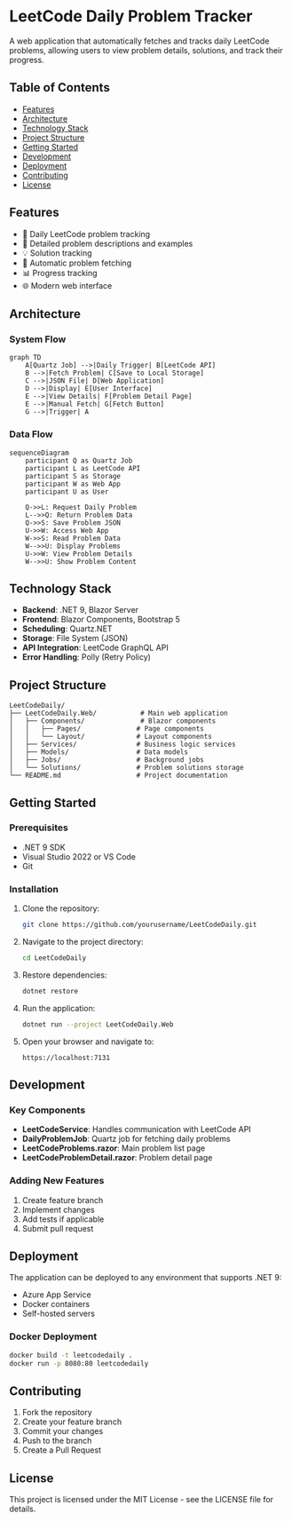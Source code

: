 # LeetCode Daily Problem Tracker

A web application that automatically fetches and tracks daily LeetCode problems, allowing users to view problem details, solutions, and track their progress.

## Table of Contents
- [Features](#features)
- [Architecture](#architecture)
- [Technology Stack](#technology-stack)
- [Project Structure](#project-structure)
- [Getting Started](#getting-started)
- [Development](#development)
- [Deployment](#deployment)
- [Contributing](#contributing)
- [License](#license)

## Features
- 🎯 Daily LeetCode problem tracking
- 📝 Detailed problem descriptions and examples
- 💡 Solution tracking
- 🔄 Automatic problem fetching
- 📊 Progress tracking
- 🌐 Modern web interface

## Architecture

### System Flow
```mermaid
graph TD
    A[Quartz Job] -->|Daily Trigger| B[LeetCode API]
    B -->|Fetch Problem| C[Save to Local Storage]
    C -->|JSON File| D[Web Application]
    D -->|Display| E[User Interface]
    E -->|View Details| F[Problem Detail Page]
    E -->|Manual Fetch| G[Fetch Button]
    G -->|Trigger| A
```

### Data Flow
```mermaid
sequenceDiagram
    participant Q as Quartz Job
    participant L as LeetCode API
    participant S as Storage
    participant W as Web App
    participant U as User

    Q->>L: Request Daily Problem
    L-->>Q: Return Problem Data
    Q->>S: Save Problem JSON
    U->>W: Access Web App
    W->>S: Read Problem Data
    W-->>U: Display Problems
    U->>W: View Problem Details
    W-->>U: Show Problem Content
```

## Technology Stack
- **Backend**: .NET 9, Blazor Server
- **Frontend**: Blazor Components, Bootstrap 5
- **Scheduling**: Quartz.NET
- **Storage**: File System (JSON)
- **API Integration**: LeetCode GraphQL API
- **Error Handling**: Polly (Retry Policy)

## Project Structure
```
LeetCodeDaily/
├── LeetCodeDaily.Web/           # Main web application
│   ├── Components/              # Blazor components
│   │   ├── Pages/              # Page components
│   │   └── Layout/             # Layout components
│   ├── Services/               # Business logic services
│   ├── Models/                 # Data models
│   ├── Jobs/                   # Background jobs
│   └── Solutions/              # Problem solutions storage
└── README.md                   # Project documentation
```

## Getting Started

### Prerequisites
- .NET 9 SDK
- Visual Studio 2022 or VS Code
- Git

### Installation
1. Clone the repository:
   ```bash
   git clone https://github.com/yourusername/LeetCodeDaily.git
   ```

2. Navigate to the project directory:
   ```bash
   cd LeetCodeDaily
   ```

3. Restore dependencies:
   ```bash
   dotnet restore
   ```

4. Run the application:
   ```bash
   dotnet run --project LeetCodeDaily.Web
   ```

5. Open your browser and navigate to:
   ```
   https://localhost:7131
   ```

## Development

### Key Components
- **LeetCodeService**: Handles communication with LeetCode API
- **DailyProblemJob**: Quartz job for fetching daily problems
- **LeetCodeProblems.razor**: Main problem list page
- **LeetCodeProblemDetail.razor**: Problem detail page

### Adding New Features
1. Create feature branch
2. Implement changes
3. Add tests if applicable
4. Submit pull request

## Deployment
The application can be deployed to any environment that supports .NET 9:
- Azure App Service
- Docker containers
- Self-hosted servers

### Docker Deployment
```bash
docker build -t leetcodedaily .
docker run -p 8080:80 leetcodedaily
```

## Contributing
1. Fork the repository
2. Create your feature branch
3. Commit your changes
4. Push to the branch
5. Create a Pull Request

## License
This project is licensed under the MIT License - see the LICENSE file for details. 